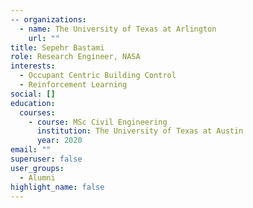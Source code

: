 ```yaml
---
-- organizations:
  - name: The University of Texas at Arlington
    url: ""
title: Sepehr Bastami
role: Research Engineer, NASA
interests:
  - Occupant Centric Building Control
  - Reinforcement Learning
social: []
education:
  courses:
    - course: MSc Civil Engineering
      institution: The University of Texas at Austin
      year: 2020
email: ""
superuser: false
user_groups:
  - Alumni
highlight_name: false
---
```

